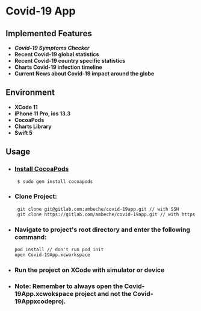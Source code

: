 # Covid-19 App 
## **Implemented Features**
*  ***Covid-19 Symptoms Checker***
*  **Recent Covid-19 global statistics**
*  **Recent Covid-19 country specific statistics**
*  **Charts Covid-19 infection timeline** 
*  **Current News about Covid-19 impact around the globe**

## **Environment**
* **XCode 11**
* **iPhone 11 Pro, ios 13.3**
* **CocoaPods**
* **Charts Library**
* **Swift 5**

## **Usage**
* ### [Install CocoaPods](https://cocoapods.org/)
       $ sudo gem install cocoapods
* ### Clone Project:
       git clone git@gitlab.com:ambeche/covid-19app.git // with SSH
       git clone https://gitlab.com/ambeche/covid-19app.git // with https
* ### Navigate to project's root directory and enter the following command:
      pod install // don't run pod init
      open Covid-19App.xcworkspace
* ### Run the project on XCode with simulator or device
* ### Note: Remember to always open the Covid-19App.xcwokspace project and not the Covid-19Appxcodeproj.  
